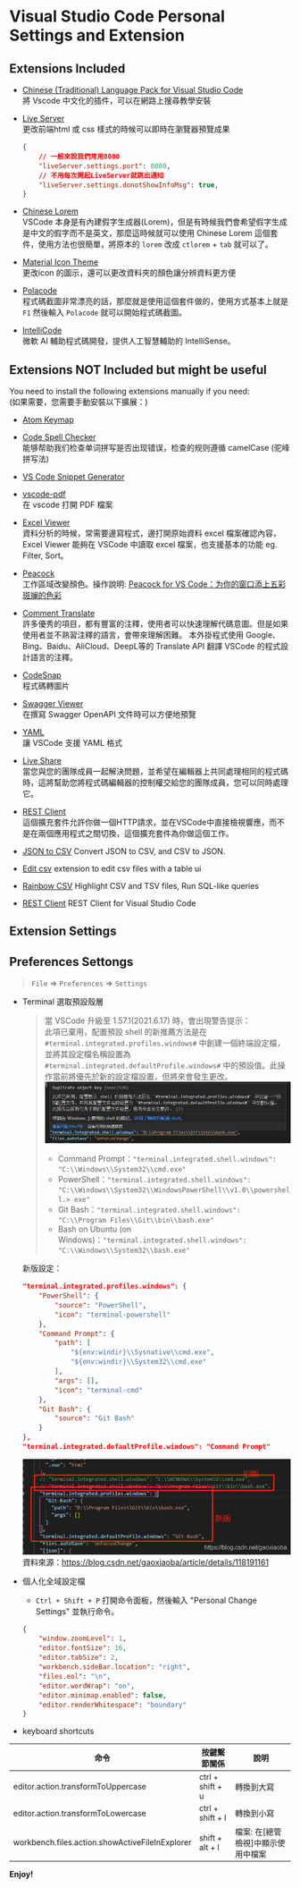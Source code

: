 # Visual Studio Code Personal Settings and Extension

## Extensions Included

- [Chinese (Traditional) Language Pack for Visual Studio Code](https://marketplace.visualstudio.com/items?itemName=MS-CEINTL.vscode-language-pack-zh-hant)\
    將 Vscode 中文化的插件，可以在網路上搜尋教學安裝

- [Live Server](https://marketplace.visualstudio.com/items?itemName=ritwickdey.LiveServer)\
    更改前端html 或 css 樣式的時候可以即時在瀏覽器預覽成果
    ```json
    {
        // 一般來說我們常用8080
        "liveServer.settings.port": 8080,
        // 不用每次開起LiveServer就跳出通知
        "liveServer.settings.donotShowInfoMsg": true,
    }
    ```

- [Chinese Lorem](https://marketplace.visualstudio.com/items?itemName=KevinYang.ctlorem)\
    VSCode 本身是有內建假字生成器(Lorem)，但是有時候我們會希望假字生成是中文的假字而不是英文，那麼這時候就可以使用 Chinese Lorem 這個套件，使用方法也很簡單，將原本的 `lorem` 改成 `ctlorem` + `tab` 就可以了。

- [Material Icon Theme](https://marketplace.visualstudio.com/items?itemName=PKief.material-icon-theme)\
    更改icon 的圖示，還可以更改資料夾的顏色讓分辨資料更方便

- [Polacode](https://marketplace.visualstudio.com/items?itemName=pnp.polacode)\
    程式碼截圖非常漂亮的話，那麼就是使用這個套件做的，使用方式基本上就是 `F1` 然後輸入 `Polacode` 就可以開始程式碼截圖。

- [IntelliCode](https://marketplace.visualstudio.com/items?itemName=VisualStudioExptTeam.vscodeintellicode)\
    微軟 AI 輔助程式碼開發，提供人工智慧輔助的 IntelliSense。 

## Extensions NOT Included but might be useful

You need to install the following extensions manually if you need:\
(如果需要，您需要手動安裝以下擴展：)

- [Atom Keymap](https://marketplace.visualstudio.com/items?itemName=ms-vscode.atom-keybindings)
- [Code Spell Checker](https://marketplace.visualstudio.com/items?itemName=streetsidesoftware.code-spell-checker)\
    能够帮助我们检查单词拼写是否出现错误，检查的规则遵循 camelCase (驼峰拼写法)

- [VS Code Snippet Generator](https://marketplace.visualstudio.com/items?itemName=dkultasev.vs-code-snippet-generator)

- [vscode-pdf](https://marketplace.visualstudio.com/items?itemName=tomoki1207.pdf)\
    在 vscode 打開 PDF 檔案

- [Excel Viewer](https://marketplace.visualstudio.com/items?itemName=GrapeCity.gc-excelviewer)\
    資料分析的時候，常需要邊寫程式，邊打開原始資料 excel 檔案確認內容，Excel Viewer 能夠在 VSCode 中讀取 excel 檔案，也支援基本的功能 eg. Filter, Sort。

- [Peacock](https://marketplace.visualstudio.com/items?itemName=johnpapa.vscode-peacock)\
    工作區域改變顏色。操作說明: [Peacock for VS Code：为你的窗口添上五彩斑斓的色彩](https://zhuanlan.zhihu.com/p/84175150)

- [Comment Translate](https://marketplace.visualstudio.com/items?itemName=intellsmi.comment-translate)\
    許多優秀的項目，都有豐富的注釋，使用者可以快速理解代碼意圖。但是如果使用者並不熟習注釋的語言，會帶來理解困難。 本外掛程式使用 Google、Bing、Baidu、AliCloud、DeepL等的 Translate API 翻譯 VSCode 的程式設計語言的注釋。

- [CodeSnap](https://marketplace.visualstudio.com/items?itemName=adpyke.codesnap)\
    程式碼轉圖片

- [Swagger Viewer](https://marketplace.visualstudio.com/items?itemName=Arjun.swagger-viewer)\
    在撰寫 Swagger OpenAPI 文件時可以方便地預覽

- [YAML](https://marketplace.visualstudio.com/items?itemName=redhat.vscode-yaml)\
    讓 VSCode 支援 YAML 格式

- [Live Share](https://marketplace.visualstudio.com/items?itemName=MS-vsliveshare.vsliveshare)\
    當您與您的團隊成員一起解決問題，並希望在編輯器上共同處理相同的程式碼時，這將幫助您將程式碼編輯器的控制權交給您的團隊成員，您可以同時處理它。

- [REST Client](https://marketplace.visualstudio.com/items?itemName=humao.rest-client)\
    這個擴充套件允許你做一個HTTP請求，並在VSCode中直接檢視響應，而不是在兩個應用程式之間切換，這個擴充套件為你做這個工作。

- [JSON to CSV](https://marketplace.visualstudio.com/items?itemName=khaeransori.json2csv)
    Convert JSON to CSV, and CSV to JSON.

- [Edit csv](https://marketplace.visualstudio.com/items?itemName=janisdd.vscode-edit-csv)
    extension to edit csv files with a table ui

- [Rainbow CSV](https://marketplace.visualstudio.com/items?itemName=mechatroner.rainbow-csv)
    Highlight CSV and TSV files, Run SQL-like queries

- [REST Client](https://marketplace.visualstudio.com/items?itemName=humao.rest-client)
    REST Client for Visual Studio Code

## Extension Settings

## Preferences Settongs

> `File` => `Preferences` => `Settings`

- Terminal 選取預設殼層
    > 當 VSCode 升級至 1.57.1(2021.6.17) 時，會出現警告提示：\
    > 此項已棄用，配置預設 shell 的新推薦方法是在 `#terminal.integrated.profiles.windows#`  中創建一個終端設定檔，並將其設定檔名稱設置為 `#terminal.integrated.defaultProfile.windows#`  中的預設值。此操作當前將優先於新的設定檔設置，但將來會發生更改。\
    >  ![](./images/20210624163615587.jpg)
    > - Command Prompt：`"terminal.integrated.shell.windows": "C:\\Windows\\System32\\cmd.exe"`
    > - PowerShell：`"terminal.integrated.shell.windows": "C:\\Windows\\System32\\WindowsPowerShell\\v1.0\\powershell.> exe"`
    > - Git Bash：`"terminal.integrated.shell.windows": "C:\\Program Files\\Git\\bin\\bash.exe"`
    > - Bash on Ubuntu (on Windows)：`"terminal.integrated.shell.windows": "C:\\Windows\\System32\\bash.exe"`

    新版設定：
    ```json
    "terminal.integrated.profiles.windows": {
        "PowerShell": {
            "source": "PowerShell",
            "icon": "terminal-powershell"
        },
        "Command Prompt": {
            "path": [
                "${env:windir}\\Sysnative\\cmd.exe",
                "${env:windir}\\System32\\cmd.exe"
            ],
            "args": [],
            "icon": "terminal-cmd"
        },
        "Git Bash": {
            "source": "Git Bash"
        }
    },
    "terminal.integrated.defaultProfile.windows": "Command Prompt"
    ```
    ![](./images/20210624163626653.png)
    資料來源：https://blog.csdn.net/gaoxiaoba/article/details/118191161

- 個人化全域設定檔
    - `Ctrl + Shift + P` 打開命令面板，然後輸入 "Personal Change Settings" 並執行命令。

    ```json
    {
        "window.zoomLevel": 1,
        "editor.fontSize": 16,
        "editor.tabSize": 2,
        "workbench.sideBar.location": "right",
        "files.eol": "\n",
        "editor.wordWrap": "on",
        "editor.minimap.enabled": false,
        "editor.renderWhitespace": "boundary"
    }
    ```

- keyboard shortcuts

| 命令                                            | 按鍵繫節關係     | 說明                               |
| ----------------------------------------------- | ---------------- | ---------------------------------- |
| editor.action.transformToUppercase              | ctrl + shift + u | 轉換到大寫                         |
| editor.action.transformToLowercase              | ctrl + shift + l | 轉換到小寫                         |
| workbench.files.action.showActiveFileInExplorer | shift + alt + l  | 檔案: 在[總管檢視]中顯示使用中檔案 |

**Enjoy!**
